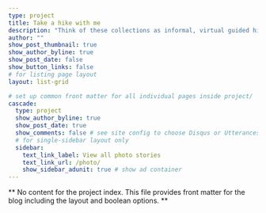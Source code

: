 ```yaml
---
type: project
title: Take a hike with me
description: "Think of these collections as informal, virtual guided hikes - they're journeys through some of my favorite photos from various trips I've gotten to experience!"
author: ""
show_post_thumbnail: true
show_author_byline: true
show_post_date: false
show_button_links: false
# for listing page layout
layout: list-grid

# set up common front matter for all individual pages inside project/
cascade:
  type: project
  show_author_byline: true
  show_post_date: true
  show_comments: false # see site config to choose Disqus or Utterances
  # for single-sidebar layout only
  sidebar:
    text_link_label: View all photo stories
    text_link_url: /photo/
    show_sidebar_adunit: true # show ad container
---
```


\*\* No content for the project index. This file provides front matter
for the blog including the layout and boolean options. \*\*
